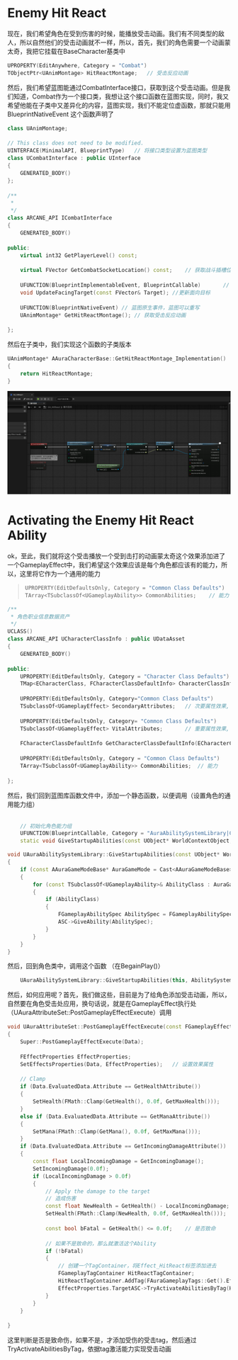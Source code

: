 # Enemy Hit React

现在，我们希望角色在受到伤害的时候，能播放受击动画。我们有不同类型的敌人，所以自然他们的受击动画就不一样，所以，首先，我们的角色需要一个动画蒙太奇，我把它挂载在BaseCharacter基类中

```c++
UPROPERTY(EditAnywhere, Category = "Combat")
TObjectPtr<UAnimMontage> HitReactMontage;	// 受击反应动画
```

然后，我们希望蓝图能通过CombatInterface接口，获取到这个受击动画。但是我们知道，Combat作为一个接口类，我想让这个接口函数在蓝图实现，同时，我又希望他能在子类中又差异化的内容，蓝图实现，我们不能定位虚函数，那就只能用 BlueprintNativeEvent 这个函数声明了

```c++
class UAnimMontage;

// This class does not need to be modified.
UINTERFACE(MinimalAPI, BlueprintType)	// 将接口类型设置为蓝图类型
class UCombatInterface : public UInterface
{
	GENERATED_BODY()
};

/**
 * 
 */
class ARCANE_API ICombatInterface
{
	GENERATED_BODY()
	
public:
	virtual int32 GetPlayerLevel() const;

	virtual FVector GetCombatSocketLocation() const;	// 获取战斗插槽位置

	UFUNCTION(BlueprintImplementableEvent, BlueprintCallable)		// 蓝图实现，同时蓝图可调用
	void UpdateFacingTarget(const FVector& Target);	//更新面向目标

	UFUNCTION(BlueprintNativeEvent)	// 蓝图原生事件，蓝图可以重写
	UAnimMontage* GetHitReactMontage();	// 获取受击反应动画
	
};
```

然后在子类中，我们实现这个函数的子类版本

```c++
UAnimMontage* AAuraCharacterBase::GetHitReactMontage_Implementation()
{
	return HitReactMontage;
}
```

![image-20240415125620139](.\image-20240415125620139.png)



# Activating the Enemy Hit React Ability

ok，至此，我们就将这个受击播放一个受到击打的动画蒙太奇这个效果添加进了一个GameplayEffect中，我们希望这个效果应该是每个角色都应该有的能力，所以，这里将它作为一个通用的能力

> ```c++
> UPROPERTY(EditDefaultsOnly, Category = "Common Class Defaults")
> TArray<TSubclassOf<UGameplayAbility>> CommonAbilities;	// 能力
> ```

```c++
/**
 * 角色职业信息数据资产
 */
UCLASS()
class ARCANE_API UCharacterClassInfo : public UDataAsset
{
	GENERATED_BODY()

public:
	UPROPERTY(EditDefaultsOnly, Category = "Character Class Defaults")
	TMap<ECharacterClass, FCharacterClassDefaultInfo> CharacterClassInformation;	// 角色职业属性信息

	UPROPERTY(EditDefaultsOnly, Category="Common Class Defaults")
	TSubclassOf<UGameplayEffect> SecondaryAttributes;	// 次要属性效果, 用于所有职业

	UPROPERTY(EditDefaultsOnly, Category= "Common Class Defaults")
	TSubclassOf<UGameplayEffect> VitalAttributes;		// 重要属性效果, 用于所有职业

	FCharacterClassDefaultInfo GetCharacterClassDefaultInfo(ECharacterClass CharacterClass) const;	// 获取角色职业默认信息

	UPROPERTY(EditDefaultsOnly, Category = "Common Class Defaults")
	TArray<TSubclassOf<UGameplayAbility>> CommonAbilities;	// 能力

};
```



然后，我们回到蓝图库函数文件中，添加一个静态函数，以便调用（设置角色的通用能力组）

```c++

	// 初始化角色能力组
	UFUNCTION(BlueprintCallable, Category = "AuraAbilitySystemLibrary|CharacterClassDefault")
	static void GiveStartupAbilities(const UObject* WorldContextObject, UAbilitySystemComponent* ASC);

```



```c++
void UAuraAbilitySystemLibrary::GiveStartupAbilities(const UObject* WorldContextObject, UAbilitySystemComponent* ASC)
{
	if (const AAuraGameModeBase* AuraGameMode = Cast<AAuraGameModeBase>(UGameplayStatics::GetGameMode(WorldContextObject)))
	{
		for (const TSubclassOf<UGameplayAbility>& AbilityClass : AuraGameMode->CharacterClassInfo->CommonAbilities)
		{
			if (AbilityClass)
			{
				FGameplayAbilitySpec AbilitySpec = FGameplayAbilitySpec(AbilityClass.GetDefaultObject(), 1);
				ASC->GiveAbility(AbilitySpec);
			}
		}
	}
}
```



然后，回到角色类中，调用这个函数 （在BegainPlay()）

```c++
	UAuraAbilitySystemLibrary::GiveStartupAbilities(this, AbilitySystemComponent);	// 初始化能力
```

然后，如何应用呢？首先，我们做这些，目前是为了给角色添加受击动画，所以，自然要在角色受击处应用，换句话说，就是在GameplayEffect执行处 （UAuraAttributeSet::PostGameplayEffectExecute）调用

```c++
void UAuraAttributeSet::PostGameplayEffectExecute(const FGameplayEffectModCallbackData& Data)
{
	Super::PostGameplayEffectExecute(Data);

	FEffectProperties EffectProperties;
	SetEffectsProperties(Data, EffectProperties);	// 设置效果属性

	// Clamp
	if (Data.EvaluatedData.Attribute == GetHealthAttribute())
	{
		SetHealth(FMath::Clamp(GetHealth(), 0.0f, GetMaxHealth()));
	}
	else if (Data.EvaluatedData.Attribute == GetManaAttribute())
	{
		SetMana(FMath::Clamp(GetMana(), 0.0f, GetMaxMana()));
	}
	if (Data.EvaluatedData.Attribute == GetIncomingDamageAttribute())
	{
		const float LocalIncomingDamage = GetIncomingDamage();
		SetIncomingDamage(0.0f);
		if (LocalIncomingDamage > 0.0f)
		{
			// Apply the damage to the target
			// 造成伤害
			const float NewHealth = GetHealth() - LocalIncomingDamage;
			SetHealth(FMath::Clamp(NewHealth, 0.0f, GetMaxHealth()));

			const bool bFatal = GetHealth() <= 0.0f;	// 是否致命

			// 如果不是致命的，那么就激活这个Ability
			if (!bFatal)
			{
				// 创建一个TagContainer，将Effect_HitReact标签添加进去
				FGameplayTagContainer HitReactTagContainer;
				HitReactTagContainer.AddTag(FAuraGameplayTags::Get().Effect_HitReact);	// 添加受击标签
				EffectProperties.TargetASC->TryActivateAbilitiesByTag(HitReactTagContainer);	// 尝试激活标签的能力
			}
		}
	}

}
```

这里判断是否是致命伤，如果不是，才添加受伤的受击tag，然后通过TryActivateAbilitiesByTag，依据tag激活能力实现受击动画